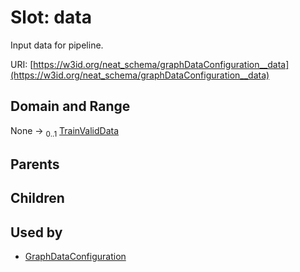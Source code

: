 
# Slot: data


Input data for pipeline.

URI: [https://w3id.org/neat_schema/graphDataConfiguration__data](https://w3id.org/neat_schema/graphDataConfiguration__data)


## Domain and Range

None &#8594;  <sub>0..1</sub> [TrainValidData](TrainValidData.md)

## Parents


## Children


## Used by

 * [GraphDataConfiguration](GraphDataConfiguration.md)
